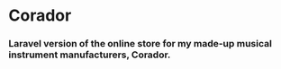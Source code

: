 # Corador
### Laravel version of the online store for my made-up musical instrument manufacturers, Corador.
